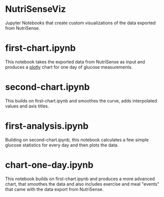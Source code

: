 # NutriSenseViz
Jupyter Notebooks that create custom visualizations of the data exported from NutriSense.

# first-chart.ipynb
This notebook takes the exported data from NutriSense as input and produces a [plotly](https://plotly.com/) chart for one day of glucose measurements.

# second-chart.ipynb
This builds on first-chart.ipynb and smoothes the curve, adds interpolated values and axis titles.

# first-analysis.ipynb
Building on second-chart.ipynb, this notebook calculates a few simple glucose statistics for every day and then plots the data.

# chart-one-day.ipynb
This notebook builds on first-chart.ipynb and produces a more advanced chart, that smoothes the data and also includes exercise and meal "events" that came with the data export from NutriSense.

